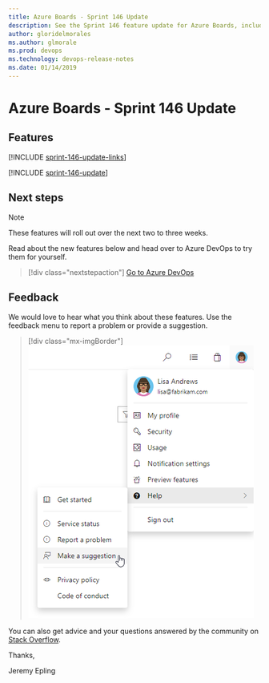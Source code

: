 ```yaml
---
title: Azure Boards - Sprint 146 Update
description: See the Sprint 146 feature update for Azure Boards, including next steps.
author: gloridelmorales
ms.author: glmorale
ms.prod: devops
ms.technology: devops-release-notes
ms.date: 01/14/2019
---
```


# Azure Boards - Sprint 146 Update

## Features

[!INCLUDE [sprint-146-update-links](../includes/boards/sprint-146-update-links.md)]

[!INCLUDE [sprint-146-update](../includes/boards/sprint-146-update.md)]

## Next steps

> [!NOTE]
> These features will roll out over the next two to three weeks.

Read about the new features below and head over to Azure DevOps to try them for yourself.

> [!div class="nextstepaction"]
> [Go to Azure DevOps](https://go.microsoft.com/fwlink/?LinkId=307137&campaign=o~msft~docs~product-vsts~release-notes)

## Feedback

We would love to hear what you think about these features. Use the feedback menu to report a problem or provide a suggestion.

> [!div class="mx-imgBorder"]
> ![Make a suggestion](../../media/help-make-a-suggestion.png)

You can also get advice and your questions answered by the community on [Stack Overflow](https://stackoverflow.com/questions/tagged/vsts).

Thanks,

Jeremy Epling
